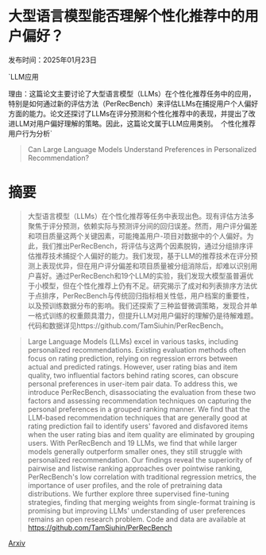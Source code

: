 # 大型语言模型能否理解个性化推荐中的用户偏好？

发布时间：2025年01月23日

`LLM应用

理由：这篇论文主要讨论了大型语言模型（LLMs）在个性化推荐任务中的应用，特别是如何通过新的评估方法（PerRecBench）来评估LLMs在捕捉用户个人偏好方面的能力。论文还探讨了LLMs在评分预测和个性化推荐中的表现，并提出了改进LLM对用户偏好理解的策略。因此，这篇论文属于LLM应用类别。` `个性化推荐` `用户行为分析`

> Can Large Language Models Understand Preferences in Personalized Recommendation?

# 摘要

> 大型语言模型（LLMs）在个性化推荐等任务中表现出色。现有评估方法多聚焦于评分预测，依赖实际与预测评分间的回归误差。然而，用户评分偏差和项目质量这两个关键因素，可能掩盖用户-项目对数据中的个人偏好。为此，我们推出PerRecBench，将评估与这两个因素脱钩，通过分组排序评估推荐技术捕捉个人偏好的能力。我们发现，基于LLM的推荐技术在评分预测上表现优异，但在用户评分偏差和项目质量被分组消除后，却难以识别用户喜好。通过PerRecBench和19个LLM的实验，我们发现大模型虽普遍优于小模型，但在个性化推荐上仍有不足。研究揭示了成对和列表排序方法优于点排序，PerRecBench与传统回归指标相关性低，用户档案的重要性，以及预训练数据分布的影响。我们还探索了三种监督微调策略，发现合并单一格式训练的权重颇具潜力，但提升LLM对用户偏好的理解仍是待解难题。代码和数据详见https://github.com/TamSiuhin/PerRecBench。

> Large Language Models (LLMs) excel in various tasks, including personalized recommendations. Existing evaluation methods often focus on rating prediction, relying on regression errors between actual and predicted ratings. However, user rating bias and item quality, two influential factors behind rating scores, can obscure personal preferences in user-item pair data. To address this, we introduce PerRecBench, disassociating the evaluation from these two factors and assessing recommendation techniques on capturing the personal preferences in a grouped ranking manner. We find that the LLM-based recommendation techniques that are generally good at rating prediction fail to identify users' favored and disfavored items when the user rating bias and item quality are eliminated by grouping users. With PerRecBench and 19 LLMs, we find that while larger models generally outperform smaller ones, they still struggle with personalized recommendation. Our findings reveal the superiority of pairwise and listwise ranking approaches over pointwise ranking, PerRecBench's low correlation with traditional regression metrics, the importance of user profiles, and the role of pretraining data distributions. We further explore three supervised fine-tuning strategies, finding that merging weights from single-format training is promising but improving LLMs' understanding of user preferences remains an open research problem. Code and data are available at https://github.com/TamSiuhin/PerRecBench

[Arxiv](https://arxiv.org/abs/2501.13391)